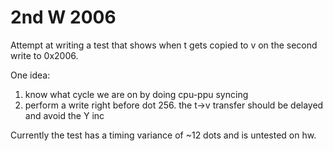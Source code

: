 # 2nd W 2006
Attempt at writing a test that shows when t gets copied to v on the second write to 0x2006.

One idea:

1. know what cycle we are on by doing cpu-ppu syncing
2. perform a write right before dot 256. the t->v transfer should be delayed and avoid the Y inc



Currently the test has a timing variance of ~12 dots and is untested on hw.
